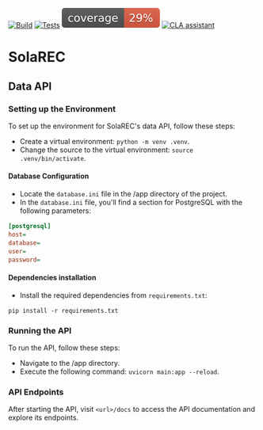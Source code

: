 [![Build](https://github.com/Renovus-Tech/solarec-python/actions/workflows/python-build.yml/badge.svg?branch=main)](https://github.com/Renovus-Tech/solarec-python/actions/workflows/python-build.yml)
[![Tests](https://github.com/Renovus-Tech/solarec-python/actions/workflows/python-tests.yml/badge.svg?branch=main)](https://github.com/Renovus-Tech/solarec-python/actions/workflows/python-tests.yml)
[![Coverage](https://github.com/Renovus-Tech/solarec-python/blob/coverage-badge/coverage.svg)](https://github.com/Renovus-Tech/solarec-python/actions/workflows/python-app.yml)
[![CLA assistant](https://cla-assistant.io/readme/badge/Renovus-Tech/solarec-python)](https://cla-assistant.io/Renovus-Tech/solarec-python)

# SolaREC
 
## Data API

### Setting up the Environment
To set up the environment for SolaREC's data API, follow these steps:

- Create a virtual environment: `python -m venv .venv`.
- Change the source to the virtual environment: `source .venv/bin/activate`.

#### Database Configuration

- Locate the `database.ini` file in the /app directory of the project.
- In the `database.ini` file, you'll find a section for PostgreSQL with the following parameters:

```ini
[postgresql]
host=
database=
user=
password=
```

#### Dependencies installation
- Install the required dependencies from `requirements.txt`:
```
pip install -r requirements.txt
```

### Running the API
To run the API, follow these steps:

- Navigate to the /app directory.
- Execute the following command: `uvicorn main:app --reload`.


### API Endpoints
After starting the API, visit `<url>/docs` to access the API documentation and explore its endpoints.
